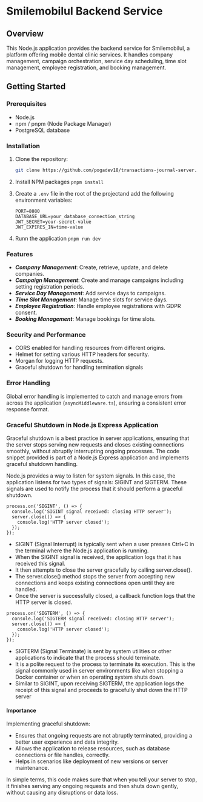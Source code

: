 # Smilemobilul Backend Service

## Overview

This Node.js application provides the backend service for Smilemobilul, a platform offering mobile dental clinic services. It handles company management, campaign orchestration, service day scheduling, time slot management, employee registration, and booking management.

## Getting Started

### Prerequisites

- Node.js
- npm / pnpm (Node Package Manager)
- PostgreSQL database

### Installation

1.  Clone the repository:

    ```sh
    git clone https://github.com/pogadev18/transactions-journal-server.git
    ```

2.  Install NPM packages
    `pnpm install`

3.  Create a `.env` file in the root of the projectand add the following environment variables:

        PORT=8080
        DATABASE_URL=your_database_connection_string
        JWT_SECRET=your-secret-value
        JWT_EXPIRES_IN=time-value

4.  Runn the application
    `pnpm run dev`
    <br/>

### Features

- **_Company Management_**: Create, retrieve, update, and delete companies.
- **_Campaign Management_**: Create and manage campaigns including setting registration periods.
- **_Service Day Management_**: Add service days to campaigns.
- **_Time Slot Management_**: Manage time slots for service days.
- **_Employee Registration_**: Handle employee registrations with GDPR consent.
- **_Booking Management_**: Manage bookings for time slots.

### Security and Performance

- CORS enabled for handling resources from different origins.
- Helmet for setting various HTTP headers for security.
- Morgan for logging HTTP requests.
- Graceful shutdown for handling termination signals
  <br/>

### Error Handling

Global error handling is implemented to catch and manage errors from across the application (`asyncMiddleware.ts`), ensuring a consistent error response format.

### Graceful Shutdown in Node.js Express Application

Graceful shutdown is a best practice in server applications, ensuring that the server stops serving new requests and closes existing connections smoothly, without abruptly interrupting ongoing processes. The code snippet provided is part of a Node.js Express application and implements graceful shutdown handling.

Node.js provides a way to listen for system signals. In this case, the application listens for two types of signals: SIGINT and SIGTERM. These signals are used to notify the process that it should perform a graceful shutdown.

```
process.on('SIGINT', () => {
  console.log('SIGINT signal received: closing HTTP server');
  server.close(() => {
    console.log('HTTP server closed');
  });
});
```

- SIGINT (Signal Interrupt) is typically sent when a user presses Ctrl+C in the terminal where the Node.js application is running.
- When the SIGINT signal is received, the application logs that it has received this signal.
- It then attempts to close the server gracefully by calling server.close().
- The server.close() method stops the server from accepting new connections and keeps existing connections open until they are handled.
- Once the server is successfully closed, a callback function logs that the HTTP server is closed.

```
process.on('SIGTERM', () => {
  console.log('SIGTERM signal received: closing HTTP server');
  server.close(() => {
    console.log('HTTP server closed');
  });
});
```

- SIGTERM (Signal Terminate) is sent by system utilities or other applications to indicate that the process should terminate.
- It is a polite request to the process to terminate its execution. This is the signal commonly used in server environments like when stopping a Docker container or when an operating system shuts down.
- Similar to SIGINT, upon receiving SIGTERM, the application logs the receipt of this signal and proceeds to gracefully shut down the HTTP server

#### Importance

Implementing graceful shutdown:

- Ensures that ongoing requests are not abruptly terminated, providing a better user experience and data integrity.
- Allows the application to release resources, such as database connections or file handles, correctly.
- Helps in scenarios like deployment of new versions or server maintenance.

In simple terms, this code makes sure that when you tell your server to stop, it finishes serving any ongoing requests and then shuts down gently, without causing any disruptions or data loss.
